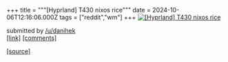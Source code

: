 +++
title = """[Hyprland] T430 nixos rice"""
date = 2024-10-06T12:16:06.000Z
tags = ["reddit","wm"]
+++
[![[Hyprland] T430 nixos rice](https://b.thumbs.redditmedia.com/9sN4t7EjNgi11Q9iz3j6iojzJuGOrdBir6fFEe3iFOc.jpg "[Hyprland] T430 nixos rice")](https://www.reddit.com/r/unixporn/comments/1fxf5bg/hyprland_t430_nixos_rice/)

submitted by [/u/danihek](https://www.reddit.com/user/danihek)  
[\[link\]](https://www.reddit.com/gallery/1fxf5bg) [\[comments\]](https://www.reddit.com/r/unixporn/comments/1fxf5bg/hyprland_t430_nixos_rice/)

[[source]](https://www.reddit.com/r/unixporn/comments/1fxf5bg/hyprland_t430_nixos_rice/)
